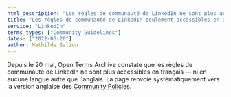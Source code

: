 ```yaml
---
html_description: "Les règles de communauté de LinkedIn ne sont plus accessibles en français"
title: "Les règles de communauté de LinkedIn seulement accessibles en anglais"
service: "LinkedIn"
terms_types: ["Community Guidelines"]
dates: ["2022-05-20"]
author: Mathilde Saliou
---
```


Depuis le 20 mai, Open Terms Archive constate que les règles de communauté de LinkedIn ne sont plus accessibles en français — ni en aucune langue autre que l'anglais. La page renvoie systématiquement vers la version anglaise des [Community Policies](https://www.linkedin.com/legal/professional-community-policies).
